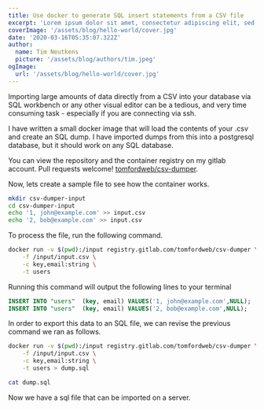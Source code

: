 ```yaml
---
title: Use docker to generate SQL insert statements from a CSV file
excerpt: 'Lorem ipsum dolor sit amet, consectetur adipiscing elit, sed do eiusmod tempor incididunt ut labore et dolore magna aliqua. Praesent elementum facilisis leo vel fringilla est ullamcorper eget. At imperdiet dui accumsan sit amet nulla facilities morbi tempus.'
coverImage: '/assets/blog/hello-world/cover.jpg'
date: '2020-03-16T05:35:07.322Z'
author:
  name: Tim Neutkens
  picture: '/assets/blog/authors/tim.jpeg'
ogImage:
  url: '/assets/blog/hello-world/cover.jpg'
---
```


Importing large amounts of data directly from a CSV into your database via SQL workbench or any other visual editor can be a tedious, and very time consuming task - especially if you are connecting via ssh.

I have written a small docker image that will load the contents of your .csv and create an SQL dump. I have imported dumps from this into a postgresql database, but it should work on any SQL database.

You can view the repository and the container registry on my gitlab account. Pull requests welcome! [tomfordweb/csv-dumper](https://github.com/tomfordweb/csv-dumper).

Now, lets create a sample file to see how the container works.

```bash
mkdir csv-dumper-input
cd csv-dumper-input
echo '1, john@example.com' >> input.csv
echo '2, bob@example.com' >> input.csv
```

To process the file, run the following command.

```bash
docker run -v $(pwd):/input registry.gitlab.com/tomfordweb/csv-dumper \
    -f /input/input.csv \
    -c key,email:string \
    -t users
```

Running this command will output the following lines to your terminal

```sql
INSERT INTO "users"  (key, email) VALUES('1, john@example.com',NULL);
INSERT INTO "users"  (key, email) VALUES('2, bob@example.com',NULL);
```

In order to export this data to an SQL file, we can revise the previous command we ran as follows.

```bash
docker run -v $(pwd):/input registry.gitlab.com/tomfordweb/csv-dumper \
    -f /input/input.csv \
    -c key,email:string \
    -t users > dump.sql
```

```bash
cat dump.sql
```

Now we have a sql file that can be imported on a server.

